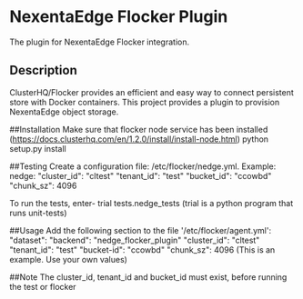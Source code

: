 NexentaEdge Flocker Plugin
==========================
The plugin for NexentaEdge Flocker integration.

## Description
ClusterHQ/Flocker provides an efficient and easy way to connect persistent store with Docker containers. This project provides a plugin to provision NexentaEdge object storage.

##Installation
Make sure that flocker node service has been installed
(https://docs.clusterhq.com/en/1.2.0/install/install-node.html)
python setup.py install

##Testing
Create a configuration file: /etc/flocker/nedge.yml.
Example:
nedge:
    "cluster_id": "cltest"
    "tenant_id": "test"
    "bucket_id": "ccowbd"
    "chunk_sz": 4096

To run the tests, enter-
    trial tests.nedge_tests
(trial is a python program that runs unit-tests)

##Usage
Add the following section to the file '/etc/flocker/agent.yml':
"dataset":
    "backend": "nedge_flocker_plugin"
    "cluster_id": "cltest"
    "tenant_id": "test"
    "bucket-id": "ccowbd"
    "chunk_sz": 4096
(This is an example. Use your own values)

##Note
The cluster_id, tenant_id and bucket_id must exist, before running the test
or flocker
